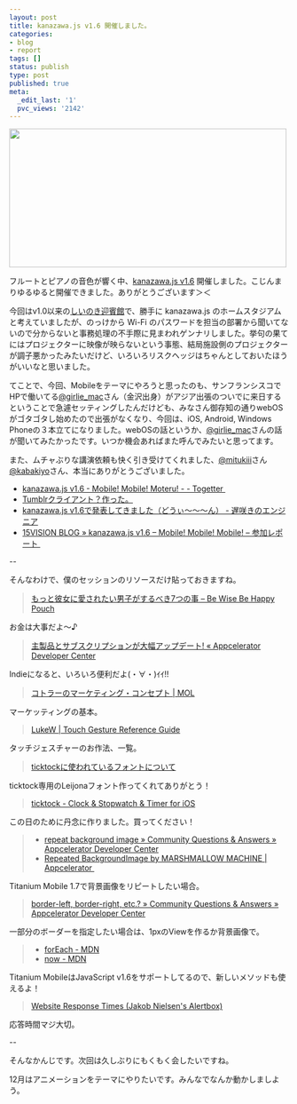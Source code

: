 ```yaml
---
layout: post
title: kanazawa.js v1.6 開催しました。
categories:
- blog
- report
tags: []
status: publish
type: post
published: true
meta:
  _edit_last: '1'
  pvc_views: '2142'
---
```

<a href="http://atnd.org/events/19252"><img class="fig" title="kanazawa.js" src="http://t32k.me/mol/file/2011/09/16.jpg" alt="" width="500" height="250" /></a>

フルートとピアノの音色が響く中、<a href="http://atnd.org/events/19252">kanazawa.js v1.6</a> 開催しました。こじんまりゆるゆると開催できました。ありがとうございます＞＜

今回はv1.0以来の<a href="http://www.shiinoki-geihinkan.jp/">しいのき迎賓館</a>で、勝手に kanazawa.js のホームスタジアムと考えていましたが、のっけから Wi-Fi のパスワードを担当の部署から聞いてないので分からないと事務処理の不手際に見まわれゲンナリしました。挙句の果てにはプロジェクターに映像が映らないという事態、結局施設側のプロジェクターが調子悪かったみたいだけど、いろいろリスクヘッジはちゃんとしておいたほうがいいなと思いました。

てことで、今回、Mobileをテーマにやろうと思ったのも、サンフランシスコでHPで働いてる<a href="https://twitter.com/#!/girlie_mac">@girlie_mac</a>さん（金沢出身）がアジア出張のついでに来日するということで急遽セッティングしたんだけども、みなさん御存知の通りwebOSがゴタゴタし始めたので出張がなくなり、今回は、iOS, Android, Windows Phoneの３本立てになりました。webOSの話というか、<a href="https://twitter.com/#!/girlie_mac">@girlie_mac</a>さんの話が聞いてみたかったです。いつか機会あればまた呼んでみたいと思ってます。

また、ムチャぶりな講演依頼も快く引き受けてくれました、<a href="https://twitter.com/#!/mitukiii">@mitukiii</a>さん<a href="https://twitter.com/#!/kabakiyo/">@kabakiyo</a>さん、本当にありがとうございました。
<ul>
	<li><a href="http://togetter.com/li/192518">kanazawa.js v1.6 - Mobile! Mobile! Moteru! - - Togetter </a></li>
	<li><a href=" http://www.slideshare.net/mitukiii/tumblr-9411612">Tumblrクライアント？作った。</a></li>
	<li><a href="http://d.hatena.ne.jp/kabakiyo/20110925/1316964387">kanazawa.js v1.6で発表してきました（どうぃ～～～ん） - 遅咲きのエンジニア</a></li>
	<li><a href="http://15vision.jp/blog/?p=1542">15VISION BLOG » kanazawa.js v1.6 – Mobile! Mobile! Mobile! – 参加レポート </a></li>
</ul>
--<!--more-->

そんなわけで、僕のセッションのリソースだけ貼っておきますね。
<blockquote><a href="http://youpouch.com/2011/07/30/080036/">もっと彼女に愛されたい男子がするべき7つの事 – Be Wise Be Happy Pouch</a></blockquote>
お金は大事だよ〜♪
<blockquote><a href="http://developer.appcelerator.com/blog/2011/05/%E4%B8%BB%E8%A3%BD%E5%93%81%E3%81%A8%E3%82%B5%E3%83%96%E3%82%B9%E3%82%AF%E3%83%AA%E3%83%97%E3%82%B7%E3%83%A7%E3%83%B3%E3%81%8C%E5%A4%A7%E5%B9%85%E3%82%A2%E3%83%83%E3%83%97%E3%83%87%E3%83%BC%E3%83%88.html?lang=ja">主製品とサブスクリプションが大幅アップデート! « Appcelerator Developer Center</a></blockquote>
Indieになると、いろいろ便利だよ(・∀・)ｲｲ!!
<blockquote><a href="http://t32k.me/mol/log/marketing-concept/">コトラーのマーケティング・コンセプト | MOL</a></blockquote>
マーケッティングの基本。
<blockquote><a href="http://www.lukew.com/ff/entry.asp?1071">LukeW | Touch Gesture Reference Guide</a></blockquote>
タッチジェスチャーのお作法、一覧。
<blockquote><a href="http://www.dotcolon.net/blog/?p=64">ticktockに使われているフォントについて</a></blockquote>
ticktock専用のLeijonaフォント作ってくれてありがとう！
<blockquote><a href="http://ticktock.t32k.me/">ticktock - Clock &amp; Stopwatch &amp; Timer for iOS</a></blockquote>
この日のために丹念に作りました。買ってください！
<blockquote>
<ul>
	<li><a href="http://developer.appcelerator.com/question/70131/repeat-background-image">repeat background image » Community Questions &amp; Answers » Appcelerator Developer Center</a></li>
	<li><a href="https://marketplace.appcelerator.com/apps/823">Repeated BackgroundImage by MARSHMALLOW MACHINE | Appcelerator </a></li>
</ul>
</blockquote>
Titanium Mobile 1.7で背景画像をリピートしたい場合。
<blockquote><a href="http://developer.appcelerator.com/question/117469/border-left-border-right-etc">border-left, border-right, etc.? » Community Questions &amp; Answers » Appcelerator Developer Center</a></blockquote>
一部分のボーダーを指定したい場合は、1pxのViewを作るか背景画像で。
<blockquote>
<ul>
	<li><a href="https://developer.mozilla.org/ja/JavaScript/Reference/Global_Objects/Array/forEach">forEach - MDN</a></li>
	<li><a href="https://developer.mozilla.org/en/JavaScript/Reference/Global_Objects/Date/now">now - MDN</a></li>
</ul>
</blockquote>
Titanium MobileはJavaScript v1.6をサポートしてるので、新しいメソッドも使えるよ！
<blockquote><a href="http://www.usability.gr.jp/alertbox/20100621_response-times.html">Website Response Times (Jakob Nielsen's Alertbox)</a></blockquote>
応答時間マジ大切。

--

そんなかんじです。次回は久しぶりにもくもく会したいですね。

12月はアニメーションをテーマにやりたいです。みんなでなんか動かしましよう。
